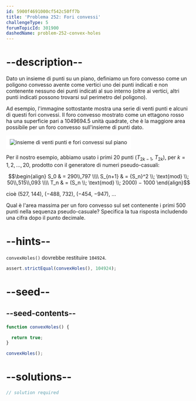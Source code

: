 ```yaml
---
id: 5900f4691000cf542c50ff7b
title: 'Problema 252: Fori convessi'
challengeType: 5
forumTopicId: 301900
dashedName: problem-252-convex-holes
---
```


# --description--

Dato un insieme di punti su un piano, definiamo un foro convesso come un poligono convesso avente come vertici uno dei punti indicati e non contenente nessuno dei punti indicati al suo interno (oltre ai vertici, altri punti indicati possono trovarsi sul perimetro del poligono).

Ad esempio, l'immagine sottostante mostra una serie di venti punti e alcuni di questi fori convessi. Il foro convesso mostrato come un ettagono rosso ha una superficie pari a 1049694.5 unità quadrate, che è la maggiore area possibile per un foro convesso sull'insieme di punti dato.

<img class="img-responsive center-block" alt="insieme di venti punti e fori convessi sul piano" src="https://cdn.freecodecamp.org/curriculum/project-euler/convex-holes.gif" style="background-color: white; padding: 10px;" />

Per il nostro esempio, abbiamo usato i primi 20 punti ($T_{2k − 1}$, $T_{2k}$), per $k = 1, 2, \ldots, 20$, prodotto con il generatore di numeri pseudo-casuali:

$$\begin{align}   S_0 & = 290\\,797 \\\\
  S_{n+1} & = {S_n}^2 \\; \text{mod} \\; 50\\,515\\,093 \\\\ T_n & = (S_n \\; \text{mod} \\; 2000) − 1000 \end{align}$$

cioè (527, 144), (−488, 732), (−454, −947), …

Qual è l'area massima per un foro convesso sul set contenente i primi 500 punti nella sequenza pseudo-casuale? Specifica la tua risposta includendo una cifra dopo il punto decimale.

# --hints--

`convexHoles()` dovrebbe restituire `104924`.

```js
assert.strictEqual(convexHoles(), 104924);
```

# --seed--

## --seed-contents--

```js
function convexHoles() {

  return true;
}

convexHoles();
```

# --solutions--

```js
// solution required
```
